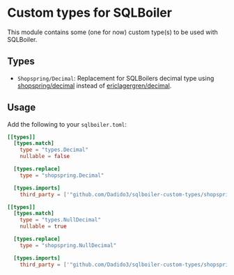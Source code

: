 # Custom types for SQLBoiler

This module contains some (one for now) custom type(s) to be used with SQLBoiler.

## Types

- `Shopspring/Decimal`: Replacement for SQLBoilers decimal type using [shopspring/decimal](github.com/shopspring/decimal) instead of [ericlagergren/decimal](github.com/ericlagergren/decimal).

## Usage

Add the following to your `sqlboiler.toml`:

```toml
[[types]]
  [types.match]
    type = "types.Decimal"
    nullable = false

  [types.replace]
    type = "shopspring.Decimal"

  [types.imports]
    third_party = ['"github.com/Dadido3/sqlboiler-custom-types/shopspring"']

[[types]]
  [types.match]
    type = "types.NullDecimal"
    nullable = true

  [types.replace]
    type = "shopspring.NullDecimal"

  [types.imports]
    third_party = ['"github.com/Dadido3/sqlboiler-custom-types/shopspring"']
```
